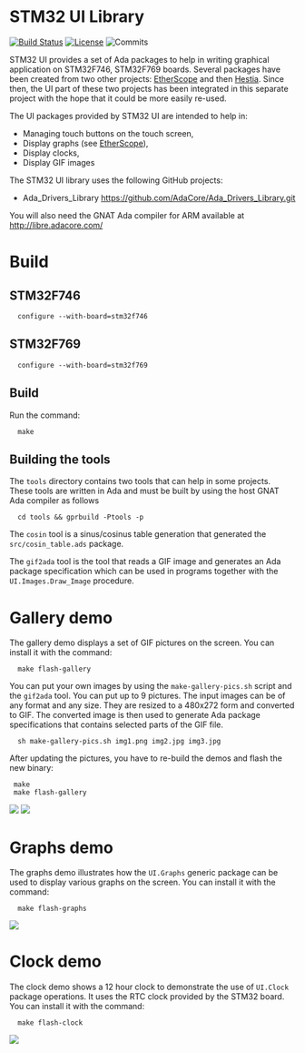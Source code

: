 # STM32 UI Library

[![Build Status](https://img.shields.io/jenkins/s/http/jenkins.vacs.fr/stm32-ui.svg)](http://jenkins.vacs.fr/job/stm32-ui/)
[![License](http://img.shields.io/badge/license-APACHE2-blue.svg)](LICENSE)
![Commits](https://img.shields.io/github/commits-since/stcarrez/stm32-ui/1.0.0.svg)

STM32 UI provides a set of Ada packages to help in writing graphical
application on STM32F746, STM32F769 boards.  Several packages have
been created from two other projects: [EtherScope](https://github.com/stcarrez/etherscope.git)
and then [Hestia](https://github.com/stcarrez/hestia.git).
Since then, the UI part of these two projects has been integrated in this separate
project with the hope that it could be more easily re-used.

The UI packages provided by STM32 UI are intended to help in:

* Managing touch buttons on the touch screen,
* Display graphs (see [EtherScope](https://github.com/stcarrez/etherscope.git)),
* Display clocks,
* Display GIF images

The STM32 UI library uses the following GitHub projects:

* Ada_Drivers_Library   https://github.com/AdaCore/Ada_Drivers_Library.git

You will also need the GNAT Ada compiler for ARM available at http://libre.adacore.com/

# Build

## STM32F746

```shell
  configure --with-board=stm32f746
```

## STM32F769

```shell
  configure --with-board=stm32f769
```

## Build

Run the command:

```shell
  make
```

## Building the tools

The `tools` directory contains two tools that can help in some projects.
These tools are written in Ada and must be built by using the host GNAT Ada compiler
as follows

```shell
  cd tools && gprbuild -Ptools -p
```

The `cosin` tool is a sinus/cosinus table generation that generated the
`src/cosin_table.ads` package.

The `gif2ada` tool is the tool that reads a GIF image and generates an Ada
package specification which can be used in programs together with the
`UI.Images.Draw_Image` procedure.

# Gallery demo

The gallery demo displays a set of GIF pictures on the screen.
You can install it with the command:

```shell
  make flash-gallery
```

You can put your own images by using the `make-gallery-pics.sh` script
and the `gif2ada` tool.  You can put up to 9 pictures.  The input images
can be of any format and any size.  They are resized to a 480x272 form
and converted to GIF.  The converted image is then used to generate
Ada package specifications that contains selected parts of the GIF file.

```shell
  sh make-gallery-pics.sh img1.png img2.jpg img3.jpg
```

After updating the pictures, you have to re-build the demos and flash
the new binary:

```shell
 make
 make flash-gallery
```

![](https://github.com/stcarrez/stm32-ui/wiki/images/stm32-ui-ada-lovelace.jpg)
![](https://github.com/stcarrez/stm32-ui/wiki/images/stm32-ui-makewithada.jpg)

# Graphs demo

The graphs demo illustrates how the `UI.Graphs` generic package can be used
to display various graphs on the screen.
You can install it with the command:

```shell
  make flash-graphs
```

![](https://github.com/stcarrez/stm32-ui/wiki/images/stm32-ui-graphs.jpg)

# Clock demo

The clock demo shows a 12 hour clock to demonstrate the use of `UI.Clock` package
operations.  It uses the RTC clock provided by the STM32 board.
You can install it with the command:

```shell
  make flash-clock
```

![](https://github.com/stcarrez/stm32-ui/wiki/images/stm32-ui-clock.jpg)
